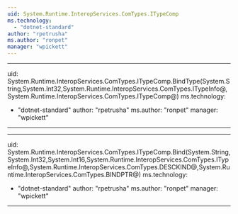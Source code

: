 ```yaml
---
uid: System.Runtime.InteropServices.ComTypes.ITypeComp
ms.technology: 
  - "dotnet-standard"
author: "rpetrusha"
ms.author: "ronpet"
manager: "wpickett"
---
```


---
uid: System.Runtime.InteropServices.ComTypes.ITypeComp.BindType(System.String,System.Int32,System.Runtime.InteropServices.ComTypes.ITypeInfo@,System.Runtime.InteropServices.ComTypes.ITypeComp@)
ms.technology: 
  - "dotnet-standard"
author: "rpetrusha"
ms.author: "ronpet"
manager: "wpickett"
---

---
uid: System.Runtime.InteropServices.ComTypes.ITypeComp.Bind(System.String,System.Int32,System.Int16,System.Runtime.InteropServices.ComTypes.ITypeInfo@,System.Runtime.InteropServices.ComTypes.DESCKIND@,System.Runtime.InteropServices.ComTypes.BINDPTR@)
ms.technology: 
  - "dotnet-standard"
author: "rpetrusha"
ms.author: "ronpet"
manager: "wpickett"
---
